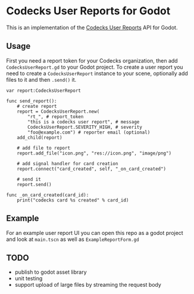 # Codecks User Reports for Godot

This is an implementation of the [Codecks User Reports](https://manual.codecks.io/user-reports/) API for Godot.


## Usage

First you need a report token for your Codecks organization, then add `CodecksUserReport.gd` to your Godot project. To create a user report you need to create a `CodecksUserReport` instance to your scene, optionally add files to it and then `.send()` it.

```GDScript
var report:CodecksUserReport

func send_report():
    # create report
    report = CodecksUserReport.new(
        "rt_", # report_token
        "this is a codecks user report", # message
        CodecksUserReport.SEVERITY_HIGH, # severity
        "foo@example.com") # reporter email (optional)
    add_child(report)

    # add file to report
    report.add_file("icon.png", "res://icon.png", "image/png")

    # add signal handler for card creation
    report.connect("card_created", self, "_on_card_created")

    # send it
    report.send()

func _on_card_created(card_id):
	print("codecks card %s created" % card_id)

```

## Example

For an example user report UI you can open this repo as a godot project and look at `main.tscn` as well as `ExampleReportForm.gd`


## TODO
- publish to godot asset library
- unit testing
- support upload of large files by streaming the request body

